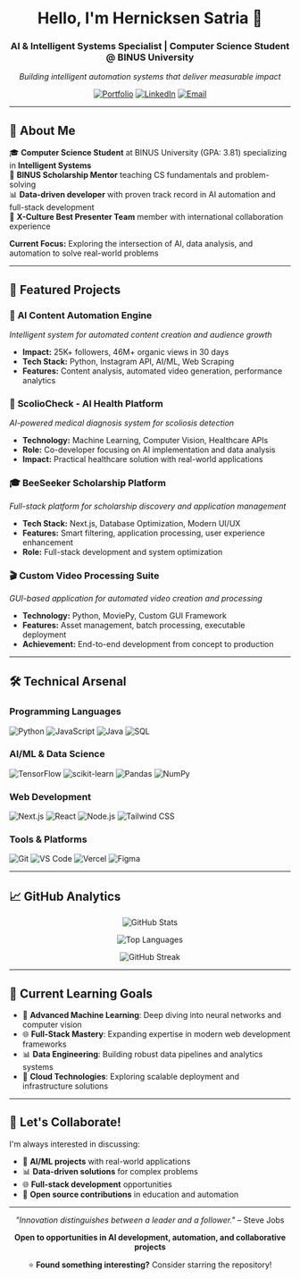 <div align="center">

# Hello, I'm **Hernicksen Satria** 👋

### AI & Intelligent Systems Specialist | Computer Science Student @ BINUS University

*Building intelligent automation systems that deliver measurable impact*

[![Portfolio](https://img.shields.io/badge/Portfolio-000000?style=for-the-badge&logo=About.me&logoColor=white)](https://hernicksen.vercel.app)
[![LinkedIn](https://img.shields.io/badge/LinkedIn-0077B5?style=for-the-badge&logo=linkedin&logoColor=white)](https://www.linkedin.com/in/hernicksen-satria-658514172/)
[![Email](https://img.shields.io/badge/Email-D14836?style=for-the-badge&logo=gmail&logoColor=white)](mailto:satrianicksen@gmail.com)

</div>

---

## 🎯 About Me

🎓 **Computer Science Student** at BINUS University (GPA: 3.81) specializing in **Intelligent Systems**  
🤖 **BINUS Scholarship Mentor** teaching CS fundamentals and problem-solving  
📊 **Data-driven developer** with proven track record in AI automation and full-stack development  
🌟 **X-Culture Best Presenter Team** member with international collaboration experience  

**Current Focus:** Exploring the intersection of AI, data analysis, and automation to solve real-world problems

---

## 🚀 Featured Projects

### 🤖 **AI Content Automation Engine**
*Intelligent system for automated content creation and audience growth*
- **Impact:** 25K+ followers, 46M+ organic views in 30 days
- **Tech Stack:** Python, Instagram API, AI/ML, Web Scraping
- **Features:** Content analysis, automated video generation, performance analytics

### 🏥 **ScolioCheck - AI Health Platform**
*AI-powered medical diagnosis system for scoliosis detection*
- **Technology:** Machine Learning, Computer Vision, Healthcare APIs
- **Role:** Co-developer focusing on AI implementation and data analysis
- **Impact:** Practical healthcare solution with real-world applications

### 🎓 **BeeSeeker Scholarship Platform**
*Full-stack platform for scholarship discovery and application management*
- **Tech Stack:** Next.js, Database Optimization, Modern UI/UX
- **Features:** Smart filtering, application processing, user experience enhancement
- **Role:** Full-stack development and system optimization

### 🎬 **Custom Video Processing Suite**
*GUI-based application for automated video creation and processing*
- **Technology:** Python, MoviePy, Custom GUI Framework
- **Features:** Asset management, batch processing, executable deployment
- **Achievement:** End-to-end development from concept to production

---

## 🛠️ Technical Arsenal

### **Programming Languages**
![Python](https://img.shields.io/badge/Python-3776AB?style=flat-square&logo=python&logoColor=white)
![JavaScript](https://img.shields.io/badge/JavaScript-F7DF1E?style=flat-square&logo=javascript&logoColor=black)
![Java](https://img.shields.io/badge/Java-ED8B00?style=flat-square&logo=java&logoColor=white)
![SQL](https://img.shields.io/badge/SQL-4479A1?style=flat-square&logo=postgresql&logoColor=white)

### **AI/ML & Data Science**
![TensorFlow](https://img.shields.io/badge/TensorFlow-FF6F00?style=flat-square&logo=tensorflow&logoColor=white)
![scikit-learn](https://img.shields.io/badge/scikit--learn-F7931E?style=flat-square&logo=scikit-learn&logoColor=white)
![Pandas](https://img.shields.io/badge/Pandas-150458?style=flat-square&logo=pandas&logoColor=white)
![NumPy](https://img.shields.io/badge/NumPy-013243?style=flat-square&logo=numpy&logoColor=white)

### **Web Development**
![Next.js](https://img.shields.io/badge/Next.js-000000?style=flat-square&logo=next.js&logoColor=white)
![React](https://img.shields.io/badge/React-20232A?style=flat-square&logo=react&logoColor=61DAFB)
![Node.js](https://img.shields.io/badge/Node.js-43853D?style=flat-square&logo=node.js&logoColor=white)
![Tailwind CSS](https://img.shields.io/badge/Tailwind_CSS-38B2AC?style=flat-square&logo=tailwind-css&logoColor=white)

### **Tools & Platforms**
![Git](https://img.shields.io/badge/Git-F05032?style=flat-square&logo=git&logoColor=white)
![VS Code](https://img.shields.io/badge/VS_Code-007ACC?style=flat-square&logo=visual-studio-code&logoColor=white)
![Vercel](https://img.shields.io/badge/Vercel-000000?style=flat-square&logo=vercel&logoColor=white)
![Figma](https://img.shields.io/badge/Figma-F24E1E?style=flat-square&logo=figma&logoColor=white)

---

## 📈 GitHub Analytics

<div align="center">
  
![GitHub Stats](https://github-readme-stats.vercel.app/api?username=nicksens&show_icons=true&theme=tokyonight&hide_border=true&count_private=true)

![Top Languages](https://github-readme-stats.vercel.app/api/top-langs/?username=nicksens&layout=compact&theme=tokyonight&hide_border=true&langs_count=8)

![GitHub Streak](https://streak-stats.demolab.com/?user=nicksens&theme=tokyonight&hide_border=true)

</div>

---

## 🎯 Current Learning Goals

- 🔬 **Advanced Machine Learning**: Deep diving into neural networks and computer vision
- 🌐 **Full-Stack Mastery**: Expanding expertise in modern web development frameworks  
- 📊 **Data Engineering**: Building robust data pipelines and analytics systems
- 🚀 **Cloud Technologies**: Exploring scalable deployment and infrastructure solutions

---

## 🤝 Let's Collaborate!

I'm always interested in discussing:
- 🤖 **AI/ML projects** with real-world applications
- 📊 **Data-driven solutions** for complex problems
- 🌐 **Full-stack development** opportunities
- 👥 **Open source contributions** in education and automation

---

<div align="center">

*"Innovation distinguishes between a leader and a follower."* – Steve Jobs

**Open to opportunities in AI development, automation, and collaborative projects**

⭐ **Found something interesting?** Consider starring the repository!

</div>
